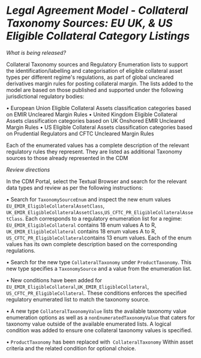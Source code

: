 # *Legal Agreement Model - Collateral Taxonomy Sources: EU UK, & US Eligible Collateral Category Listings*

_What is being released?_

Collateral Taxonomy sources and Regulatory Enumeration lists to support the identification/labelling and categorisation of eligible collateral asset types per different regime's regulations, as part of global uncleared derivatives margin rules for posting collateral margin. The lists added to the model are based on those published and supported under the following jurisdictional regulatory bodies:

•	European Union Eligible Collateral Assets classification categories based on EMIR Uncleared Margin Rules
•	United Kingdom Eligible Collateral Assets classification categories based on UK Onshored EMIR Uncleared Margin Rules
•	US Eligible Collateral Assets classification categories based on Prudential Regulators and CFTC Uncleared Margin Rules

Each of the enumerated values has a complete description of the relevant regulatory rules they represent. They are listed as additional Taxonomy sources to those already represented in the CDM 


_Review directions_

In the CDM Portal, select the Textual Browser and search for the relevant data types and review as per the following instructions:

•	Search for `TaxonomySourceEnum` and inspect the new  enum values `EU_EMIR_EligibleCollateralAssetClass`, `UK_EMIR_EligibleCollateralAssetClass`,`US_CFTC_PR_EligibleCollateralAssetClass`. Each corresponds to a regulatory enumeration list for a regime: `EU_EMIR_EligibleCollateral` contains 18 enum values A to R, `UK_EMIR_EligibleCollateral` contains 18 enum values A to R, `US_CFTC_PR_EligibleCollateral`contains 13 enum values. Each of the enum values has its own complete description based on the corresponding regulations.

•	Search for the new type `CollateralTaxonomy` under `ProductTaxonomy`. This new type specifies a `TaxonomySource` and a value from the enumeration list. 

•	New conditions have been added for `EU_EMIR_EligibleCollateral`,`UK_EMIR_EligibleCollateral`, `US_CFTC_PR_EligibleCollateral`. These conditions enforces the specified regulatory enumerated list to match the taxonomy source.

•	A new type `CollateralTaxonomyValue` lists the available taxonomy value enumeration options as well as a `nonEnumeratedTaxonomyValue` that caters for taxonomy value outside of the available enumerated lists. A logical condition was added to ensure one collateral taxonomy values is specified.

•	`ProductTaxonomy` has been replaced with` CollateralTaxonomy` Within asset criteria and the related condition for optional choice.


